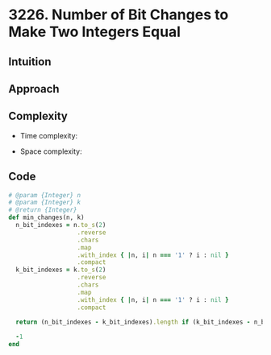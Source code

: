 # 3226. Number of Bit Changes to Make Two Integers Equal

## Intuition

## Approach
<!-- Describe your approach to solving the problem. -->

## Complexity

- Time complexity:
<!-- Add your time complexity here, e.g. $$O(n)$$ -->

- Space complexity:
<!-- Add your space complexity here, e.g. $$O(n)$$ -->

## Code

```ruby
# @param {Integer} n
# @param {Integer} k
# @return {Integer}
def min_changes(n, k)
  n_bit_indexes = n.to_s(2)
                   .reverse
                   .chars
                   .map
                   .with_index { |n, i| n === '1' ? i : nil }
                   .compact
  k_bit_indexes = k.to_s(2)
                   .reverse
                   .chars
                   .map
                   .with_index { |n, i| n === '1' ? i : nil }
                   .compact

  return (n_bit_indexes - k_bit_indexes).length if (k_bit_indexes - n_bit_indexes).empty?
  
  -1
end
```
